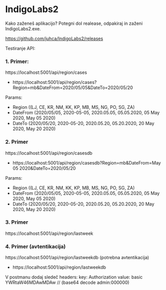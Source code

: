 # IndigoLabs2

Kako zaženeš aplikacijo? 
Potegni dol realease, odpakiraj in zaženi IndigoLabs2.exe.

https://github.com/juhca/IndigoLabs2/releases


Testiranje API:

### 1. Primer: 

https://localhost:5001/api/region/cases

- https://localhost:5001/api/region/cases?Region=mb&DateFrom=2020/05/05&DateTo=2020/05/20

Params:
- Region ((LJ, CE, KR, NM, KK, KP, MB, MS, NG, PO, SG, ZA)
- DateFrom (2020/05/05, 2020-05-05, 2020.05.05, 05.05.2020, 05 May 2020, May 05 2020)
- DateTo (2020/05/20, 2020-05-20, 2020.05.20, 05.20.2020, 20 May 2020, May 20 2020)

### 2. Primer
https://localhost:5001/api/region/casesdb

- https://localhost:5001/api/region/casesdb?Region=mb&DateFrom=May 05 2020&DateTo=2020/05/20

Params:
- Region ((LJ, CE, KR, NM, KK, KP, MB, MS, NG, PO, SG, ZA)
- DateFrom (2020/05/05, 2020-05-05, 2020.05.05, 05.05.2020, 05 May 2020, May 05 2020)
- DateTo (2020/05/20, 2020-05-20, 2020.05.20, 05.20.2020, 20 May 2020, May 20 2020)

### 3. Primer

https://localhost:5001/api/region/lastweek

### 4. Primer (avtentikacija)

https://localhost:5001/api/region/lastweekdb (potrebna avtentikacija) 

- https://localhost:5001/api/region/lastweekdb

V postmanu dodaj sledeč headers:
key: Authorization 
value: basic YWRtaW46MDAwMDAw // (base64 decode admin:000000)


